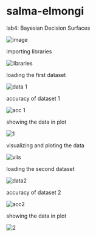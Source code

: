 # salma-elmongi


lab4: Bayesian Decision Surfaces


![image](https://user-images.githubusercontent.com/117605778/216795617-621dac9a-ae9b-499e-8a41-643715105971.png)


importing libraries 


![libraries](https://user-images.githubusercontent.com/117605778/216795764-75596ffa-e147-4148-916f-35bf25c19108.png)


loading the first dataset


![data 1](https://user-images.githubusercontent.com/117605778/216795864-66f6e59f-281d-4651-9879-1c7dd779c11c.png)


accuracy of dataset 1

![acc 1](https://user-images.githubusercontent.com/117605778/216795926-7c15541e-971e-44b0-b38c-a4f980bce40b.png)


showing the data in plot 


![1](https://user-images.githubusercontent.com/117605778/216795983-d3f7d310-3923-46dc-a723-9b2b0dbe858f.png)


visualizing and ploting the data 

![viis](https://user-images.githubusercontent.com/117605778/216796035-528632c2-b4ca-466d-b459-83ac24735c4a.png)


loading the second dataset


![data2](https://user-images.githubusercontent.com/117605778/216796085-bdddbccd-8179-43b4-8ac3-2dc3adfb7c2a.png)


accuracy of dataset 2


![acc2](https://user-images.githubusercontent.com/117605778/216796126-37f83a18-755c-4606-8401-dd93c86b22eb.png)



showing the data in plot


![2](https://user-images.githubusercontent.com/117605778/216796167-3eed1198-0995-4e7e-8195-ffd5abbf226c.png)
















